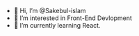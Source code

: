 - 👋 Hi, I’m @Sakebul-islam
- 👀 I’m interested in Front-End Devlopment
- 🌱 I’m currently learning React.


<!---
Sakebul-islam/Sakebul-islam is a ✨ special ✨ repository because its `README.md` (this file) appears on your GitHub profile.
You can click the Preview link to take a look at your changes.
--->

